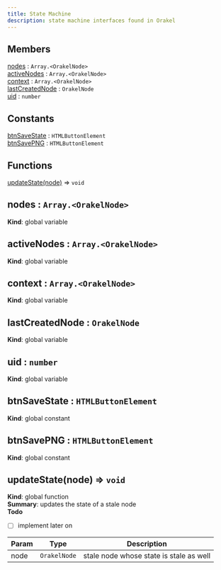 ```yaml
---
title: State Machine
description: state machine interfaces found in Orakel
---
```


## Members

<dl>
<dt><a href="#nodes">nodes</a> : <code>Array.&lt;OrakelNode&gt;</code></dt>
<dd></dd>
<dt><a href="#activeNodes">activeNodes</a> : <code>Array.&lt;OrakelNode&gt;</code></dt>
<dd></dd>
<dt><a href="#context">context</a> : <code>Array.&lt;OrakelNode&gt;</code></dt>
<dd></dd>
<dt><a href="#lastCreatedNode">lastCreatedNode</a> : <code>OrakelNode</code></dt>
<dd></dd>
<dt><a href="#uid">uid</a> : <code>number</code></dt>
<dd></dd>
</dl>

## Constants

<dl>
<dt><a href="#btnSaveState">btnSaveState</a> : <code>HTMLButtonElement</code></dt>
<dd></dd>
<dt><a href="#btnSavePNG">btnSavePNG</a> : <code>HTMLButtonElement</code></dt>
<dd></dd>
</dl>

## Functions

<dl>
<dt><a href="#updateState">updateState(node)</a> ⇒ <code>void</code></dt>
<dd></dd>
</dl>

<a name="nodes"></a>

## nodes : <code>Array.&lt;OrakelNode&gt;</code>

**Kind**: global variable  
<a name="activeNodes"></a>

## activeNodes : <code>Array.&lt;OrakelNode&gt;</code>

**Kind**: global variable  
<a name="context"></a>

## context : <code>Array.&lt;OrakelNode&gt;</code>

**Kind**: global variable  
<a name="lastCreatedNode"></a>

## lastCreatedNode : <code>OrakelNode</code>

**Kind**: global variable  
<a name="uid"></a>

## uid : <code>number</code>

**Kind**: global variable  
<a name="btnSaveState"></a>

## btnSaveState : <code>HTMLButtonElement</code>

**Kind**: global constant  
<a name="btnSavePNG"></a>

## btnSavePNG : <code>HTMLButtonElement</code>

**Kind**: global constant  
<a name="updateState"></a>

## updateState(node) ⇒ <code>void</code>

**Kind**: global function  
**Summary**: updates the state of a stale node  
**Todo**

- [ ] implement later on

| Param | Type                    | Description                             |
| ----- | ----------------------- | --------------------------------------- |
| node  | <code>OrakelNode</code> | stale node whose state is stale as well |
